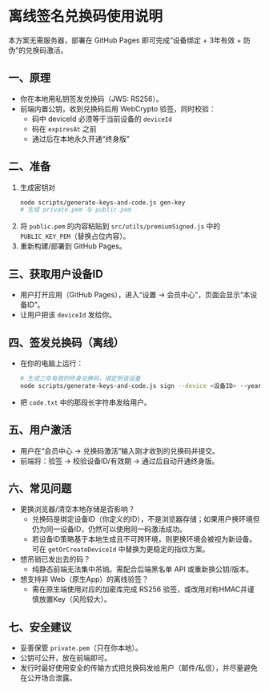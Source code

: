 # 离线签名兑换码使用说明

本方案无需服务器，部署在 GitHub Pages 即可完成“设备绑定 + 3年有效 + 防伪”的兑换码激活。

## 一、原理
- 你在本地用私钥签发兑换码（JWS: RS256）。
- 前端内置公钥，收到兑换码后用 WebCrypto 验签，同时校验：
  - 码中 deviceId 必须等于当前设备的 `deviceId`
  - 码在 `expiresAt` 之前
  - 通过后在本地永久开通“终身版”

## 二、准备
1. 生成密钥对
   ```bash
   node scripts/generate-keys-and-code.js gen-key
   # 生成 private.pem 与 public.pem
   ```
2. 将 `public.pem` 的内容粘贴到 `src/utils/premiumSigned.js` 中的 `PUBLIC_KEY_PEM`（替换占位内容）。
3. 重新构建/部署到 GitHub Pages。

## 三、获取用户设备ID
- 用户打开应用（GitHub Pages），进入“设置 → 会员中心”，页面会显示“本设备ID”。
- 让用户把该 `deviceId` 发给你。

## 四、签发兑换码（离线）
- 在你的电脑上运行：
  ```bash
  # 生成三年有效的终身兑换码，绑定到该设备
  node scripts/generate-keys-and-code.js sign --device <设备ID> --years 3 --plan lifetime --out code.txt
  ```
- 把 `code.txt` 中的那段长字符串发给用户。

## 五、用户激活
- 用户在“会员中心 → 兑换码激活”输入刚才收到的兑换码并提交。
- 前端将：验签 → 校验设备ID/有效期 → 通过后自动开通终身版。

## 六、常见问题
- 更换浏览器/清空本地存储是否影响？
  - 兑换码是绑定设备ID（你定义的ID），不是浏览器存储；如果用户换环境但仍为同一设备ID，仍然可以使用同一码激活成功。
  - 若设备ID策略基于本地生成且不可跨环境，则更换环境会被视为新设备。可在 `getOrCreateDeviceId` 中替换为更稳定的指纹方案。
- 想吊销已发出去的码？
  - 纯静态前端无法集中吊销。需配合后端黑名单 API 或重新换公钥/版本。
- 想支持非 Web（原生App）的离线验签？
  - 需在原生端使用对应的加密库完成 RS256 验签，或改用对称HMAC并谨慎放置Key（风险较大）。

## 七、安全建议
- 妥善保管 `private.pem`（只在你本地）。
- 公钥可公开，放在前端即可。
- 发行时最好使用安全的传输方式把兑换码发给用户（邮件/私信），并尽量避免在公开场合泄露。
